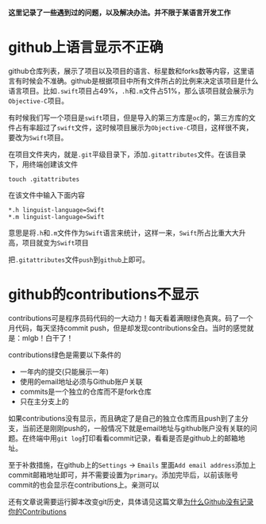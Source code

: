 **这里记录了一些遇到过的问题，以及解决办法。并不限于某语言开发工作**

# github上语言显示不正确

github仓库列表，展示了项目以及项目的语言、标星数和forks数等内容，这里语言有时候会不准确。github是根据项目中所有文件所占的比例来决定该项目是什么语言项目。比如`.swift`项目占49%，`.h`和`.m`文件占51%，那么该项目就会展示为`Objective-C`项目。

有时候我们写一个项目是`swift`项目，但是导入的第三方库是`oc`的，第三方库的文件占有率超过了`swift`文件，这时候项目展示为`Objective-C`项目，这样很不爽，要改为`Swift`项目。

在项目文件夹内，就是`.git`平级目录下，添加`.gitattributes`文件。在该目录下，用终端创建该文件

```
touch .gitattributes
```

在该文件中输入下面内容

```
*.h linguist-language=Swift
*.m linguist-language=Swift
```

意思是将`.h`和`.m`文件作为`Swift`语言来统计，这样一来，`Swift`所占比重大大升高，项目就变为`Swift`项目

把`.gitattributes`文件`push`到`github`上即可。


# github的contributions不显示

contributions可是程序员码代码的一大动力！每天看着满眼绿色真爽。码了一个月代码，每天坚持commit push，但是却发现contributions全白。当时的感觉就是：mlgb！白干了！

contributions绿色是需要以下条件的

- 一年内的提交(只能展示一年)
- 使用的email地址必须与Github账户关联
- commits是一个独立的仓库而不是fork仓库
- 只在主分支上的

如果contributions没有显示，而且确定了是自己的独立仓库而且push到了主分支，当前还是刚刚push的，一般情况下就是email地址与github账户没有关联的问题。在终端中用`git log`打印看看commit记录，看看是否是github上的邮箱地址。

至于补救措施，在github上的`Settings` -> `Emails` 里面`Add email address`添加上commit邮箱地址即可，并不需要设置为`primary`。添加完毕后，以前该账号commit的也会显示在contributions上。亲测可以

还有文章说需要运行脚本改变git历史，具体请见这篇文章[为什么Github没有记录你的Contributions](https://segmentfault.com/a/1190000004318632)